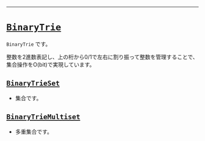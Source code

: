 _____

# [`BinaryTrie`](https://github.com/titanium-22/Library_py/tree/main/DataStructures/BinaryTrie)

`BinaryTrie` です。

整数を2進数表記し、上の桁から0/1で左右に割り振って整数を管理することで、集合操作をO(bit)で実現しています。


## [`BinaryTrieSet`](BinaryTrieSet.md)
- 集合です。

## [`BinaryTrieMultiset`](BinaryTrieMultiset.md)
- 多重集合です。

